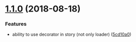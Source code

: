 <a name="1.1.0"></a>

# [1.1.0](https://github.com/Everettss/storybook-addon-package-json/compare/v1.0.0...v1.1.0) (2018-08-18)

### Features

- ability to use decorator in story (not only loader) ([5cd10a0](https://github.com/Everettss/storybook-addon-package-json/commit/5cd10a0))
